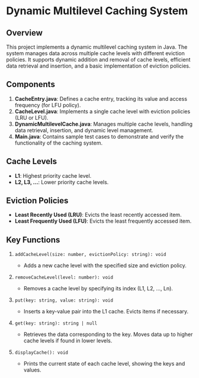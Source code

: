 # Dynamic Multilevel Caching System

## Overview

This project implements a dynamic multilevel caching system in Java. The system manages data across multiple cache levels with different eviction policies. It supports dynamic addition and removal of cache levels, efficient data retrieval and insertion, and a basic implementation of eviction policies.

## Components

1. **CacheEntry.java**: Defines a cache entry, tracking its value and access frequency (for LFU policy).
2. **CacheLevel.java**: Implements a single cache level with eviction policies (LRU or LFU).
3. **DynamicMultilevelCache.java**: Manages multiple cache levels, handling data retrieval, insertion, and dynamic level management.
4. **Main.java**: Contains sample test cases to demonstrate and verify the functionality of the caching system.

## Cache Levels

- **L1**: Highest priority cache level.
- **L2, L3, ...**: Lower priority cache levels.

## Eviction Policies

- **Least Recently Used (LRU)**: Evicts the least recently accessed item.
- **Least Frequently Used (LFU)**: Evicts the least frequently accessed item.

## Key Functions

1. `addCacheLevel(size: number, evictionPolicy: string): void`
   - Adds a new cache level with the specified size and eviction policy.
   
2. `removeCacheLevel(level: number): void`
   - Removes a cache level by specifying its index (L1, L2, ..., Ln).

3. `put(key: string, value: string): void`
   - Inserts a key-value pair into the L1 cache. Evicts items if necessary.

4. `get(key: string): string | null`
   - Retrieves the data corresponding to the key. Moves data up to higher cache levels if found in lower levels.

5. `displayCache(): void`
   - Prints the current state of each cache level, showing the keys and values.


